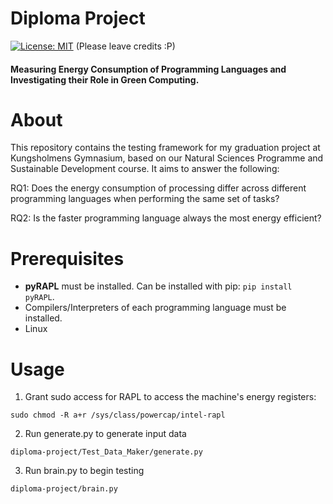 # Diploma Project
[![License: MIT](https://img.shields.io/github/license/MichaelWhyYou/diploma-project)](https://spdx.org/licenses/MIT.html) (Please leave credits :P)
#### Measuring Energy Consumption of Programming Languages and Investigating their Role in Green Computing.

# About
This repository contains the testing framework for my graduation project at Kungsholmens Gymnasium, based on our Natural Sciences Programme and Sustainable Development course. It aims to answer the following:

RQ1: Does the energy consumption of processing differ across different programming languages when performing the same set of tasks? 

RQ2: Is the faster programming language always the most energy efficient?

# Prerequisites
- **pyRAPL** must be installed. Can be installed with pip: `pip install pyRAPL`.
- Compilers/Interpreters of each programming language must be installed.
- Linux

# Usage
1. Grant sudo access for RAPL to access the machine's energy registers:
```
sudo chmod -R a+r /sys/class/powercap/intel-rapl
```
2. Run generate.py to generate input data
```
diploma-project/Test_Data_Maker/generate.py
```
3. Run brain.py to begin testing
```
diploma-project/brain.py
```
